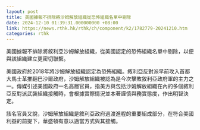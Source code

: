 ```yaml
---
layout: post
title: 美國據報不排除將沙姆解放組織從恐怖組織名單中剔除
date: 2024-12-10 01:39:31.000000000 +08:00
link: https://news.rthk.hk/rthk/ch/component/k2/1782779-20241210.htm
categories: rthk
---
```


美國據報不排除將敘利亞沙姆解放組織，從美國認定的恐怖組織名單中剔除，以便與該組織建立更密切聯繫。

美國政府於2018年將沙姆解放組織認定為恐怖組織。敘利亞反對派早前攻入首都大馬士革推翻巴沙爾政府，沙姆解放組織被認為是今次擊敗敘利亞政府軍的主力之一。傳媒引述美國政府一名高層官員，指美方與包括沙姆解放組織在內的多個敘利亞反對派武裝組織接觸時，會根據實際情況並本著謹慎與務實態度，作出明智決定。

該名官員又說，沙姆解放組織是敘利亞政府過渡進程的重要組成部分，在符合美國利益的前提下，華盛頓有意以適當方式與其接觸。
